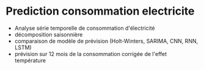 # Prediction consommation electricite
* Analyse série temporelle de consommation d'électricité
* décomposition saisonnière
* comparaison de modèle de prévision (Holt-Winters, SARIMA, CNN, RNN, LSTM)
* prévision sur 12 mois de la consommation corrigée de l'effet température
